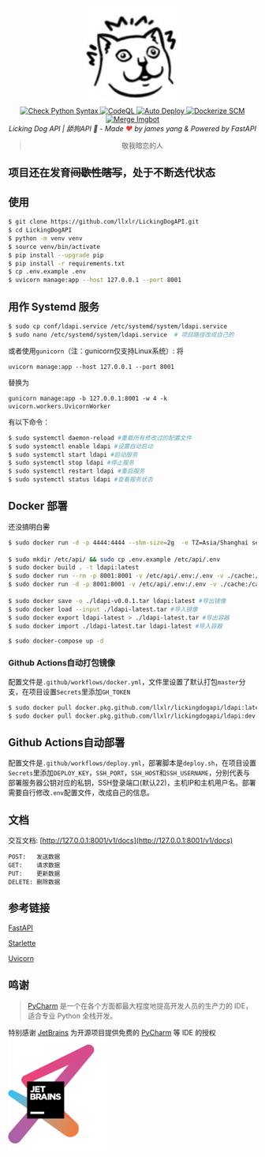 <p align="center">
  <a href="https://api.white-album.top/">
    <img width="200px" src="./static/img/mur_cat.png" alt='LickingDogAPI'>
  </a>
  <br>
  <a href="https://github.com/llxlr/LickingDogAPI/actions">
    <img src="https://github.com/llxlr/LickingDogAPI/workflows/Check%20Python%20Syntax/badge.svg" alt="Check Python Syntax">
  </a>
  <a href="https://github.com/llxlr/LickingDogAPI/actions">
    <img src="https://github.com/llxlr/LickingDogAPI/workflows/CodeQL/badge.svg" alt="CodeQL">
  </a>
  <a href="https://github.com/llxlr/LickingDogAPI/actions">
    <img src="https://github.com/llxlr/LickingDogAPI/workflows/Auto%20Deploy/badge.svg" alt="Auto Deploy">
  </a>
  <a href="https://github.com/llxlr/LickingDogAPI/actions">
    <img src="https://github.com/llxlr/LickingDogAPI/workflows/Dockerize%20SCM/badge.svg" alt="Dockerize SCM">
  </a>
  <a href="https://github.com/llxlr/LickingDogAPI/actions">
    <img src="https://github.com/llxlr/LickingDogAPI/workflows/Merge%20Imgbot/badge.svg" alt="Merge Imgbot">
  </a>
  <br>
  <em>Licking Dog API | 舔狗API 🍭 - Made <span style="color:#f03d41">❤</span> by james yang & Powered by <a src="https://fastapi.tiangolo.com/">FastAPI</a></em>
</p>
<blockquote><p align="center">敬我暗恋的人</p></blockquote>

## 项目还在发育~~间歇性瞎写~~，处于不断迭代状态

## 使用

```bash
$ git clone https://github.com/llxlr/LickingDogAPI.git
$ cd LickingDogAPI
$ python -m venv venv
$ source venv/bin/activate
$ pip install --upgrade pip
$ pip install -r requirements.txt
$ cp .env.example .env
$ uvicorn manage:app --host 127.0.0.1 --port 8001
```


## 用作 Systemd 服务

```bash
$ sudo cp conf/ldapi.service /etc/systemd/system/ldapi.service
$ sudo nano /etc/systemd/system/ldapi.service  # 项目路径改成自己的
```

或者使用`gunicorn`（注：gunicorn仅支持Linux系统）:
将
```
uvicorn manage:app --host 127.0.0.1 --port 8001
```
替换为
```
gunicorn manage:app -b 127.0.0.1:8001 -w 4 -k uvicorn.workers.UvicornWorker
```

有以下命令：

```bash
$ sudo systemctl daemon-reload #重载所有修改过的配置文件
$ sudo systemctl enable ldapi #设置自动启动
$ sudo systemctl start ldapi #启动服务
$ sudo systemctl stop ldapi #停止服务
$ sudo systemctl restart ldapi #重启服务
$ sudo systemctl status ldapi #查看服务状态
```

## Docker 部署

还没搞明白~~雾~~

```bash
$ sudo docker run -d -p 4444:4444 --shm-size=2g  -e TZ=Asia/Shanghai selenium/standalone-chrome

$ sudo mkdir /etc/api/ && sudo cp .env.example /etc/api/.env
$ sudo docker build . -t ldapi:latest
$ sudo docker run --rm -p 8001:8001 -v /etc/api/.env:/.env -v ./cache:/cache -t ldapi:latest #临时调试
$ sudo docker run -d -p 8001:8001 -v /etc/api/.env:/.env -v ./cache:/cache -t ldapi:latest   #或直接部署

$ sudo docker save -o ./ldapi-v0.0.1.tar ldapi:latest #导出镜像
$ sudo docker load --input ./ldapi-latest.tar #导入镜像
$ sudo docker export ldapi-latest > ./ldapi-latest.tar #导出容器
$ sudo docker import ./ldapi-latest.tar ldapi-latest #导入容器
```

```bash
$ sudo docker-compose up -d
```

### Github Actions自动打包镜像

配置文件是`.github/workflows/docker.yml`，文件里设置了默认打包`master`分支，在项目设置`Secrets`里添加`GH_TOKEN`

```bash
$ sudo docker pull docker.pkg.github.com/llxlr/lickingdogapi/ldapi:latest
$ sudo docker pull docker.pkg.github.com/llxlr/lickingdogapi/ldapi:dev
```

## Github Actions自动部署

配置文件是`.github/workflows/deploy.yml`，部署脚本是`deploy.sh`，在项目设置`Secrets`里添加`DEPLOY_KEY`，`SSH_PORT`，`SSH_HOST`和`SSH_USERNAME`，分别代表与部署服务器公钥对应的私钥，SSH登录端口(默认22)，主机IP和主机用户名。部署需要自行修改`.env`配置文件，改成自己的信息。

## 文档

交互文档: [http://127.0.0.1:8001/v1/docs](http://127.0.0.1:8001/v1/docs)

``` 
POST:   发送数据
GET:    请求数据
PUT:    更新数据
DELETE: 删除数据
```

## 参考链接

[FastAPI](https://fastapi.tiangolo.com/)

[Starlette](https://www.starlette.io/)

[Uvicorn](https://www.uvicorn.org/)

[]()

## 鸣谢

> [PyCharm](https://zh.wikipedia.org/zh-hans/PyCharm) 是一个在各个方面都最大程度地提高开发人员的生产力的 IDE，适合专业 Python 全栈开发。

特别感谢 [JetBrains](https://www.jetbrains.com/?from=LickingDogAPI) 为开源项目提供免费的 [PyCharm](https://www.jetbrains.com/pycharm/?from=LickingDogAPI) 等 IDE 的授权  
[<img src=".github/jetbrains.png" width="200"/>](https://www.jetbrains.com/?from=LickingDogAPI)
